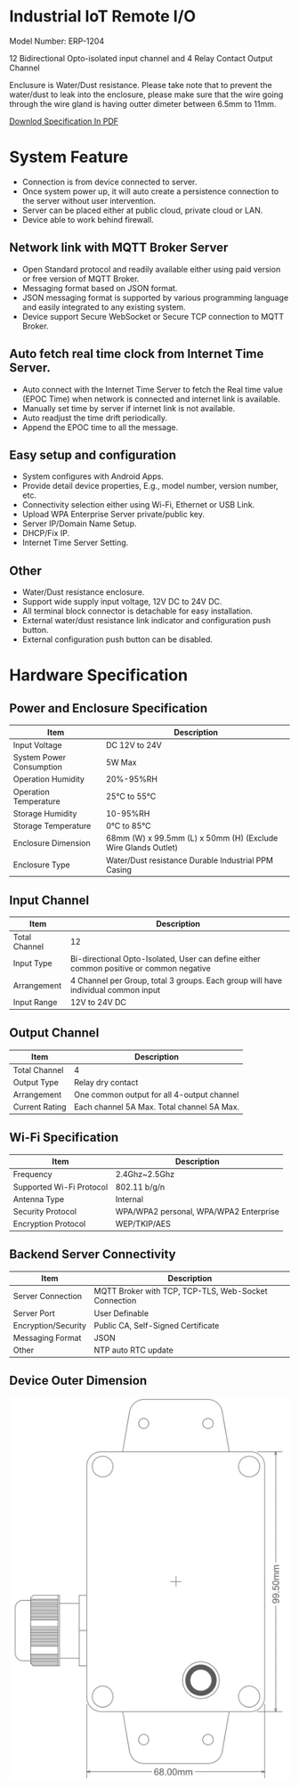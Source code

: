 # Industrial IoT Remote I/O

Model Number: ERP-1204

12 Bidirectional Opto-isolated input channel and 4 Relay Contact Output Channel

Enclusure is Water/Dust resistance. Please take note that to prevent the water/dust to leak into the enclosure, please make sure that the wire going through the wire gland is having outter dimeter between 6.5mm to 11mm.

[Downlod Specification In PDF](pdf/RP-1204%20Product%20Specification%20Rev.1.pdf)

# System Feature

- Connection is from device connected to server.
- Once system power up, it will auto create a persistence connection to the server without user intervention.
- Server can be placed either at public cloud, private cloud or LAN.
- Device able to work behind firewall.

## Network link with MQTT Broker Server

- Open Standard protocol and readily available either using paid version or free version of  MQTT Broker.
- Messaging format based on JSON format.
- JSON messaging format is supported by various programming language and easily integrated to any existing system.
- Device support Secure WebSocket or Secure TCP connection to MQTT Broker.

## Auto fetch real time clock from Internet Time Server.

- Auto connect with the Internet Time Server to fetch the Real time value (EPOC Time) when network is connected and internet link is available.
- Manually set time by server if internet link is not available.
- Auto readjust the time drift periodically.
- Append the EPOC time to all the message.

## Easy setup and configuration

- System configures with Android Apps.
- Provide detail device properties, E.g., model number, version number, etc.
- Connectivity selection either using Wi-Fi, Ethernet or USB Link.
- Upload WPA Enterprise Server private/public key.
- Server IP/Domain Name Setup.
- DHCP/Fix IP.
- Internet Time Server Setting.

## Other

- Water/Dust resistance enclosure.
- Support wide supply input voltage, 12V DC to 24V DC.
- All terminal block connector is detachable for easy installation.
- External water/dust resistance link indicator and configuration push button.
- External configuration push button can be disabled.

# Hardware Specification
## Power and Enclosure Specification

|Item|Description|
|--|--|
|Input Voltage|DC 12V to 24V  |
|System Power Consumption | 5W Max |
|Operation Humidity|20%-95%RH|
|Operation Temperature|25°C to 55°C|
|Storage Humidity|10-95%RH|
|Storage Temperature|0°C to 85°C|
|Enclosure Dimension |68mm (W) x 99.5mm (L) x 50mm (H) (Exclude Wire Glands Outlet)|
|Enclosure Type|Water/Dust resistance Durable Industrial PPM Casing|

## Input Channel

|Item|Description|
|--|--|
|Total Channel|12|
|Input Type|Bi-directional Opto-Isolated, User can define either common positive or common negative|
|Arrangement|4 Channel per Group, total 3 groups. Each group will have individual common input|
|Input Range|12V to 24V DC|

## Output Channel

|Item|Description|
|--|--|
|Total Channel|4|
|Output Type|Relay dry contact|
|Arrangement|One common output for all 4-output channel|
|Current Rating|Each channel 5A Max. Total channel 5A Max.|

## Wi-Fi Specification

|Item|Description|
|--|--|
|Frequency|	2.4Ghz~2.5Ghz
|Supported Wi-Fi Protocol|	802.11 b/g/n|
|Antenna Type|	Internal|
|Security Protocol|	WPA/WPA2 personal, WPA/WPA2 Enterprise|
|Encryption Protocol|	WEP/TKIP/AES|

## Backend Server Connectivity

|Item|Description|
|--|--|
|Server Connection|	MQTT Broker with TCP, TCP-TLS, Web-Socket Connection|
|Server Port|User Definable|
|Encryption/Security|Public CA, Self-Signed Certificate|
|Messaging Format|JSON|
|Other|NTP auto RTC update|

## Device Outer Dimension

![Dimension](picture/RP-1204%20outer%20dimension.png)